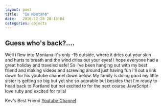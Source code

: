 ```yaml
---
layout: post
title:  "In Montana"
date:   2016-12-28 20:18:04
categories: objects
---
```


## Guess who's back?....
Well i flew into Montana it's only -15 outside, where it dries out your skin and hurts to breath and the wind dries out your eyes! I hope everyone had a great holiday and traveled safe! So I've been hanging out with my best friend and making videos and screwing around just having fun I'll out a link down for his youtube channel down below. My family is doing good my little sister is getting so big but yet she so adorable but besides that I'm ready to head back to Portland but not excited to for the next course JavaScript I love ruby and excited for rails!

Kev's Best Friend
[Youtube Channel](https://www.youtube.com/channel/UC0zcjDFn0fPZv__yaQRfXGw)
